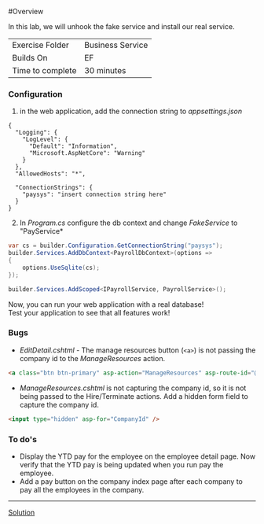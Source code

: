 #Overview

In this lab, we will unhook the fake service and install our real service.

| | |
| --------- | --------------------------- |
| Exercise Folder | Business Service
| Builds On | EF |
| Time to complete | 30 minutes

### Configuration
1. in the web application, add the connection string to *appsettings.json*
```
{
  "Logging": {
    "LogLevel": {
      "Default": "Information",
      "Microsoft.AspNetCore": "Warning"
    }
  },
  "AllowedHosts": "*",

  "ConnectionStrings": {
    "paysys": "insert connection string here"
  }
}
```

2. In *Program.cs* configure the db context and change *FakeService* to "PayService*

```c#
var cs = builder.Configuration.GetConnectionString("paysys");
builder.Services.AddDbContext<PayrollDbContext>(options =>
{
    options.UseSqlite(cs);
});

builder.Services.AddScoped<IPayrollService, PayrollService>();
```

Now, you can run your web application with a real database!  
Test your application to see that all features work!

### Bugs
* *EditDetail.cshtml* - The manage resources button (`<a>`) is not passing the company id to the *ManageResources* action. 
```html
<a class="btn btn-primary" asp-action="ManageResources" asp-route-id="@Model.Id">Resources</a>
```

* *ManageResources.cshtml* is not capturing the company id, so it is not being passed to the Hire/Terminate actions.  Add a hidden form field to capture the company id.
```html
<input type="hidden" asp-for="CompanyId" />
```


### To do's
* Display the YTD pay for the employee on the employee detail page.  Now verify that the YTD pay is being updated when you run pay the employee.
* Add a pay button on the company index page after each company to pay all the employees in the company.


---

[Solution](https://github.com/chuckmccullough85/ASP.Net8-Course-20486/tree/main/solutions/WebProjects/IntegratedPaySys)
